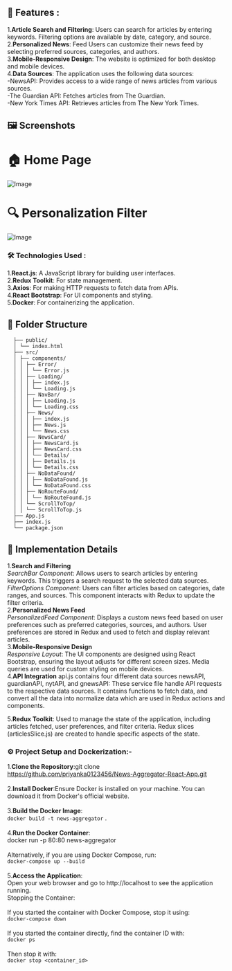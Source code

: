 
## 🚀 Features :
1.**Article Search and Filtering**: Users can search for articles by entering keywords. Filtering options are available by date, category, and source.<br>
2.**Personalized News**: Feed Users can customize their news feed by selecting preferred sources, categories, and authors.<br>
3.**Mobile-Responsive Design**: The website is optimized for both desktop and mobile devices.<br>
4.**Data Sources**: The application uses the following data sources:<br>
-NewsAPI: Provides access to a wide range of news articles from various sources.<br>
-The Guardian API: Fetches articles from The Guardian.<br>
-New York Times API: Retrieves articles from The New York Times.
 ## 🖼️ Screenshots 
 # 🏠 Home Page
 ![Image](https://github.com/user-attachments/assets/ccedde24-2fc6-4694-a04c-213b2dfc2ef7)
 # 🔍 Personalization Filter 
 ![Image](https://github.com/user-attachments/assets/2bda0a85-7b4f-45fe-ae1b-6c2a3b780702)
### 🛠️ Technologies Used :
1.**React.js**: A JavaScript library for building user interfaces.<br>
2.**Redux Toolkit**: For state management.<br>
3.**Axios**: For making HTTP requests to fetch data from APIs.<br>
4.**React Bootstrap**: For UI components and styling.<br>
5.**Docker**: For containerizing the application.<br>
## 📁 Folder Structure
``` news-aggregator/
  ├── public/ 
  │ └── index.html 
  ├── src/ 
  │ ├── components/
  │ │ ├── Error/
  │ │ │ └── Error.js
  │ │ ├── Loading/
  │ │ │ ├── index.js
  │ │ │ └── Loading.js
  │ │ ├── NavBar/
  │ │ │ ├── Loading.js
  │ │ │ └── Loading.css
  │ │ ├── News/
  │ │ │ ├── index.js
  │ │ │ ├── News.js
  │ │ │ └── News.css
  │ │ ├── NewsCard/
  │ │ │ ├── NewsCard.js
  │ │ │ ├── NewsCard.css
  │ │ │ └── Details/
  │ │ │ ├── Details.js
  │ │ │ └── Details.css
  │ │ ├── NoDataFound/
  │ │ │ ├── NoDataFound.js
  │ │ │ └── NoDataFound.css
  │ │ ├── NoRouteFound/
  │ │ │ └── NoRouteFound.js
  │ │ └── ScrollToTop/
  │ │ └── ScrollToTop.js
  ├── App.js
  ├── index.js
  └── package.json
 ``` 


## 🧩 Implementation Details
1.**Search and Filtering**<br>
*SearchBar Component*: Allows users to search articles by entering keywords. This triggers a search request to the selected data sources.<br>
*FilterOptions Component*: Users can filter articles based on categories, date ranges, and sources. This component interacts with Redux to update the filter criteria.<br>
2.**Personalized News Feed**<br>
*PersonalizedFeed Component*: Displays a custom news feed based on user preferences such as preferred categories, sources, and authors. User preferences are stored in Redux and used to fetch and display relevant articles.<br>
3.**Mobile-Responsive Design**<br>
*Responsive Layout*: The UI components are designed using React Bootstrap, ensuring the layout adjusts for different screen sizes. Media queries are used for custom styling on mobile devices.<br>
4.**API Integration**
api.js contains four different data sources newsAPI, guardianAPI, nytAPI, and gnewsAPI: These service file handle API requests to the respective data sources. It contains functions to fetch data, and convert all the data into normalize data which are used in Redux actions and components.

5.**Redux Toolkit**: Used to manage the state of the application, including articles fetched, user preferences, and filter criteria. Redux slices (articlesSlice.js) are created to handle specific aspects of the state.
<br>
### ⚙️ Project Setup and Dockerization:-<br>
1.**Clone the Repository**:git clone https://github.com/priyanka0123456/News-Aggregator-React-App.git <br><br>
2.**Install Docker**:Ensure Docker is installed on your machine. You can download it from Docker's official website.<br> <br>
3.**Build the Docker Image**:<br>
``` docker build -t news-aggregator ``` . <br><br>
4.**Run the Docker Container**:<br>
docker run -p 80:80 news-aggregator<br><br>
Alternatively, if you are using Docker Compose, run:<br>
```docker-compose up --build```<br><br>
5.**Access the Application**:<br>
Open your web browser and go to http://localhost to see the application running.<br>
Stopping the Container:<br><br>
If you started the container with Docker Compose, stop it using:<br>
```docker-compose down```<br><br>
If you started the container directly, find the container ID with:<br>
```docker ps```<br><br>
Then stop it with:<br>
```docker stop <container_id>```<br>

